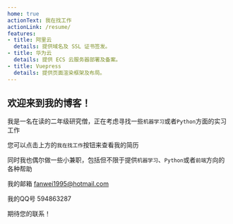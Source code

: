 ```yaml
---
home: true
actionText: 我在找工作
actionLink: /resume/
features:
- title: 阿里云
  details: 提供域名及 SSL 证书签发。
- title: 华为云
  details: 提供 ECS 云服务器部署及备案。
- title: Vuepress
  details: 提供页面渲染框架及布局。
---
```


## 欢迎来到我的博客！

我是一名在读的二年级研究僧，正在考虑寻找一些`机器学习`或者`Python`方面的实习工作

您可以点击上方的`我在找工作`按钮来查看我的简历

同时我也偶尔做一些小兼职，包括但不限于提供`机器学习`、`Python`或者`前端`方向的各种帮助

我的邮箱 fanwei1995@hotmail.com

我的QQ号 594863287

期待您的联系！